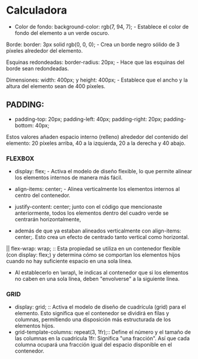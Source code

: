 # Calculadora
- Color de fondo: background-color: rgb(7, 94, 7); - Establece el color de fondo del elemento a un verde oscuro.

Borde: border: 3px solid rgb(0, 0, 0); - Crea un borde negro sólido de 3 píxeles alrededor del elemento.

Esquinas redondeadas: border-radius: 20px; - Hace que las esquinas del borde sean redondeadas.

Dimensiones: width: 400px; y height: 400px; - Establece que el ancho y la altura del elemento sean de 400 píxeles.

## PADDING:
- padding-top: 20px;
padding-left: 40px;
padding-right: 20px;
padding-bottom: 40px;

Estos valores añaden espacio interno (relleno) alrededor del contenido del elemento: 20 píxeles arriba, 40 a la izquierda, 20 a la derecha y 40 abajo.

### FLEXBOX
- display: flex; - Activa el modelo de diseño flexible, lo que permite       alinear los elementos internos de manera más fácil.

- align-items: center; - Alinea verticalmente los elementos internos al centro del contenedor.

- justify-content: center; junto con el código que mencionaste anteriormente, todos los elementos dentro del cuadro verde se centrarán horizontalmente, 
- además de que ya estaban alineados verticalmente con  align-items: center;. Esto crea un efecto de centrado tanto vertical como horizontal.

|| flex-wrap: wrap; ::
    Esta propiedad se utiliza en un contenedor flexible (con display: flex;) y determina cómo se comportan los elementos hijos cuando no hay suficiente espacio en una sola línea.
    
 -  Al establecerlo en \\wrap\\, le indicas al contenedor que si los elementos  no caben en una sola línea, deben "envolverse" a la siguiente línea. 

 ### GRID
 - display: grid; ::
    Activa el modelo de diseño de cuadrícula (grid) para el elemento. Esto significa que el contenedor se dividirá en filas y columnas, permitiendo una disposición más estructurada de los elementos hijos.
 - grid-template-columns: repeat(3, 1fr);::
    Define el número y el tamaño de las columnas en la cuadrícula
    1fr: Significa "una fracción". Así que cada columna ocupará una fracción igual del espacio disponible en el contenedor.